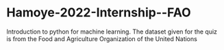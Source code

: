 # Hamoye-2022-Internship--FAO
Introduction to python for machine learning. The dataset given for the quiz is from the Food and Agriculture Organization of the United Nations
